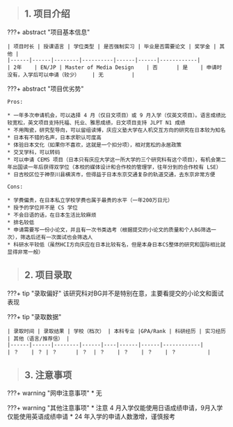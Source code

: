 > ## **1. 项目介绍**

???+ abstract "项目基本信息" 

    | 项目时长 | 授课语言 | 学位类型 | 是否强制实习 | 毕业是否需要论文 | 奖学金 | 其他 |
    |------|------|--------|----------|------|------|------------|
    | 2年    | EN/JP | Master of Media Design    | 否      | 是    | 申请时没有，入学后可以申请（较少）    | 无         |

???+ abstract "项目优劣势" 

    Pros:
    
    * 一年多次申请机会，可以选择 4 月（仅日文项目）或 9 月入学（仅英文项目）。语言成绩比较宽松，英文项目支持托福、托业、雅思成绩，日文项目支持 JLPT N1 成绩
    * 不用陶瓷，研究型导向，可以留组读博，庆应义塾大学在人机交互方向的研究在日本较为知名
    * 日本有不错的名声，日本求职认可度高
    * 体验日本文化（如果你不喜欢，这就是一个扣分项），相对宽松的永居政策
    * 交叉学科，可以转码
    * 可以申请 CEMS 项目（日本只有庆应大学这一所大学的三个研究科有这个项目），有机会第二年出国读一年后获得双学位（本校的媒体设计和合作校的管理学，往年分到的合作校有 LSE）
    * 日吉校区位于神奈川县横滨市，但得益于日本东京交通复杂的轨道交通，去东京非常方便
    
    Cons:
    
    * 学费偏贵，在日本私立学校学费也属于最贵的水平（一年200万日元）
    * 授予的学位并不是 CS 学位
    * 不会日语的话，在日本生活比较麻烦
    * 排名较低
    * 申请需要写一份小论文，并且有一次书类选考（根据提交的小论文的质量和个人BG筛选一次），筛选后还有一次面试也会筛选人
    * 科研水平较低（虽然HCI方向庆应在日本比较有名，但是本身日本CS整体的研究和国际相比就显得非常一般）

> ## **2. 项目录取**

???+ tip "录取偏好"
    该研究科对BG并不是特别在意，主要看提交的小论文和面试表现

???+ tip "录取数据"

    | 录取时间 | 录取结果 | 学校（档次） | 本科专业 |GPA/Rank | 科研经历 | 实习经历 | 其他（语言/推荐信） |
    |------|------|--------|------|----|------|------|------------|
    | ？    | ？ | ？      | ？  | ？    | ？    | ？    | ？          |


> ## **3. 注意事项**

???+ warning "网申注意事项"
    * 无

???+ warning "其他注意事项"
    * 注意 4 月入学仅能使用日语成绩申请，9月入学仅能使用英语成绩申请
    * 24 年入学的申请人数激增，谨慎报考

